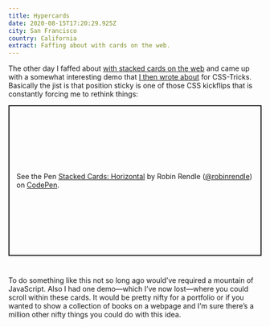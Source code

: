 ```yaml
---
title: Hypercards
date: 2020-08-15T17:20:29.925Z
city: San Francisco
country: California
extract: Faffing about with cards on the web.
---
```

The other day I faffed about [with stacked cards on the web](https://codepen.io/robinrendle/pen/JjXddMM) and came up with a somewhat interesting demo that [I then wrote about](https://css-tricks.com/stacked-cards-with-sticky-positioning-and-a-dash-of-sass) for CSS-Tricks. Basically the jist is that position sticky is one of those CSS kickflips that is constantly forcing me to rethink things:

<p class="codepen" data-height="500" data-theme-id="20935" data-default-tab="result" data-user="robinrendle" data-slug-hash="JjXddMM" style="height: 300px; box-sizing: border-box; display: flex; align-items: center; justify-content: center; border: 2px solid; margin: 1em 0; padding: 1em; margin-bottom:40px;" data-pen-title="Stacked Cards: Horizontal">
  <span>See the Pen <a href="https://codepen.io/robinrendle/pen/JjXddMM">
  Stacked Cards: Horizontal</a> by Robin Rendle (<a href="https://codepen.io/robinrendle">@robinrendle</a>)
  on <a href="https://codepen.io">CodePen</a>.</span>
</p>
<script async src="https://static.codepen.io/assets/embed/ei.js"></script>


To do something like this not so long ago would’ve required a mountain of JavaScript. Also I had one demo—which I’ve now lost—where you could scroll within these cards. It would be pretty nifty for a portfolio or if you wanted to show a collection of books on a webpage and I’m sure there’s a million other nifty things you could do with this idea. 